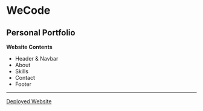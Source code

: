 # WeCode

## Personal Portfolio

**Website Contents**

- Header & Navbar
- About
- Skills
- Contact
- Footer

---

[Deployed Website](https://we-shakar.netlify.app)

